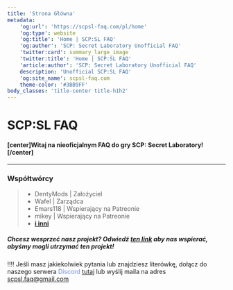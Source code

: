 ```yaml
---
title: 'Strona Główna'
metadata:
    'og:url': 'https://scpsl-faq.com/pl/home'
    'og:type': website
    'og:title': 'Home | SCP:SL FAQ'
    'og:author': 'SCP: Secret Laboratory Unofficial FAQ'
    'twitter:card': summary_large_image
    'twitter:title': 'Home | SCP:SL FAQ'
    'article:author': 'SCP: Secret Laboratory Unofficial FAQ'
    description: 'Unofficial SCP:SL FAQ'
    'og:site_name': scpsl-faq.com
    theme-color: '#3BB9FF'
body_classes: 'title-center title-h1h2'
---
```


<head>
    <script async src="https://arc.io/widget.min.js#gh1zTNyW"></script>
</head>

# **SCP:SL FAQ**

#### [center]Witaj na nieoficjalnym FAQ do gry SCP: Secret Laboratory![/center]

***

### Współtwórcy

> - DentyMods | Założyciel
> - Wafel | Zarządca
> - Emars118 | Wspierający na Patreonie
> - mikey | Wspierający na Patreonie
> - [<b>i inni</b>](/credits)



##### Chcesz wesprzeć nasz projekt? Odwiedź [ten link](https://www.patreon.com/scpslfaqproject) aby nas wspierać, abyśmy mogli utrzymać ten projekt!

!!!! Jeśli masz jakiekolwiek pytania lub znajdziesz literówkę, dołącz do naszego serwera <span style="color:#7289DA"><i class="fab fa-discord"></i> Discord</span> [tutaj](https://discord.gg/qZ97fZjJeq) lub wyślij maila na adres scpsl.faq@gmail.com
